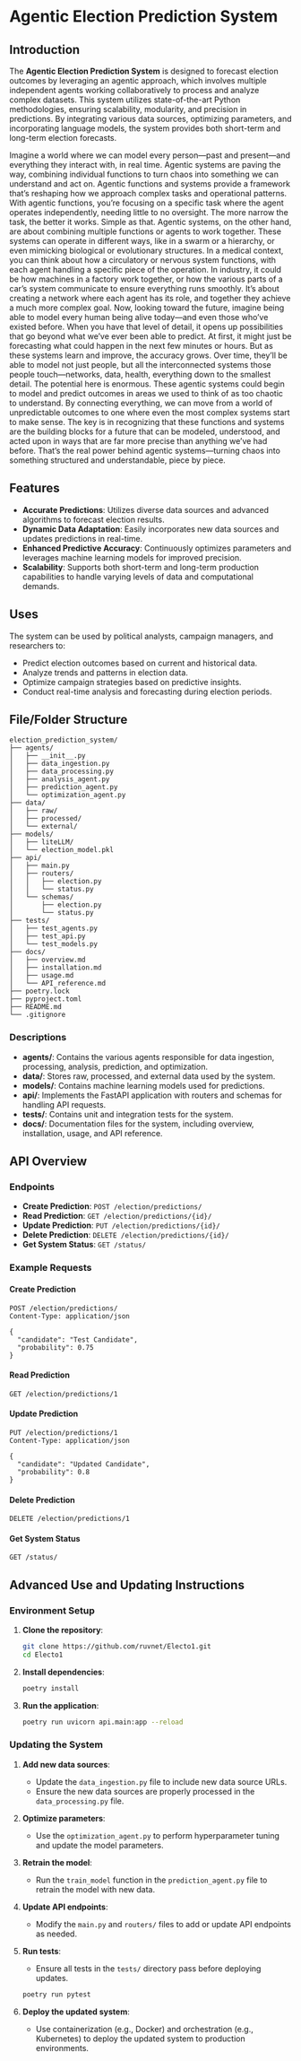 # Agentic Election Prediction System

## Introduction

The **Agentic Election Prediction System** is designed to forecast election outcomes by leveraging an agentic approach, which involves multiple independent agents working collaboratively to process and analyze complex datasets. This system utilizes state-of-the-art Python methodologies, ensuring scalability, modularity, and precision in predictions. By integrating various data sources, optimizing parameters, and incorporating language models, the system provides both short-term and long-term election forecasts.

Imagine a world where we can model every person—past and present—and everything they interact with, in real time. Agentic systems are paving the way, combining individual functions to turn chaos into something we can understand and act on. Agentic functions and systems provide a framework that’s reshaping how we approach complex tasks and operational patterns. With agentic functions, you’re focusing on a specific task where the agent operates independently, needing little to no oversight. The more narrow the task, the better it works. Simple as that. Agentic systems, on the other hand, are about combining multiple functions or agents to work together. These systems can operate in different ways, like in a swarm or a hierarchy, or even mimicking biological or evolutionary structures. In a medical context, you can think about how a circulatory or nervous system functions, with each agent handling a specific piece of the operation. In industry, it could be how machines in a factory work together, or how the various parts of a car’s system communicate to ensure everything runs smoothly. It’s about creating a network where each agent has its role, and together they achieve a much more complex goal. Now, looking toward the future, imagine being able to model every human being alive today—and even those who’ve existed before. When you have that level of detail, it opens up possibilities that go beyond what we’ve ever been able to predict. At first, it might just be forecasting what could happen in the next few minutes or hours. But as these systems learn and improve, the accuracy grows. Over time, they’ll be able to model not just people, but all the interconnected systems those people touch—networks, data, health, everything down to the smallest detail. The potential here is enormous. These agentic systems could begin to model and predict outcomes in areas we used to think of as too chaotic to understand. By connecting everything, we can move from a world of unpredictable outcomes to one where even the most complex systems start to make sense. The key is in recognizing that these functions and systems are the building blocks for a future that can be modeled, understood, and acted upon in ways that are far more precise than anything we’ve had before. That’s the real power behind agentic systems—turning chaos into something structured and understandable, piece by piece.

## Features

- **Accurate Predictions**: Utilizes diverse data sources and advanced algorithms to forecast election results.
- **Dynamic Data Adaptation**: Easily incorporates new data sources and updates predictions in real-time.
- **Enhanced Predictive Accuracy**: Continuously optimizes parameters and leverages machine learning models for improved precision.
- **Scalability**: Supports both short-term and long-term production capabilities to handle varying levels of data and computational demands.

## Uses

The system can be used by political analysts, campaign managers, and researchers to:

- Predict election outcomes based on current and historical data.
- Analyze trends and patterns in election data.
- Optimize campaign strategies based on predictive insights.
- Conduct real-time analysis and forecasting during election periods.

## File/Folder Structure

```
election_prediction_system/
├── agents/
│   ├── __init__.py
│   ├── data_ingestion.py
│   ├── data_processing.py
│   ├── analysis_agent.py
│   ├── prediction_agent.py
│   └── optimization_agent.py
├── data/
│   ├── raw/
│   ├── processed/
│   └── external/
├── models/
│   ├── liteLLM/
│   └── election_model.pkl
├── api/
│   ├── main.py
│   ├── routers/
│   │   ├── election.py
│   │   └── status.py
│   └── schemas/
│       ├── election.py
│       └── status.py
├── tests/
│   ├── test_agents.py
│   ├── test_api.py
│   └── test_models.py
├── docs/
│   ├── overview.md
│   ├── installation.md
│   ├── usage.md
│   └── API_reference.md
├── poetry.lock
├── pyproject.toml
├── README.md
└── .gitignore
```

### Descriptions

- **agents/**: Contains the various agents responsible for data ingestion, processing, analysis, prediction, and optimization.
- **data/**: Stores raw, processed, and external data used by the system.
- **models/**: Contains machine learning models used for predictions.
- **api/**: Implements the FastAPI application with routers and schemas for handling API requests.
- **tests/**: Contains unit and integration tests for the system.
- **docs/**: Documentation files for the system, including overview, installation, usage, and API reference.

## API Overview

### Endpoints

- **Create Prediction**: `POST /election/predictions/`
- **Read Prediction**: `GET /election/predictions/{id}/`
- **Update Prediction**: `PUT /election/predictions/{id}/`
- **Delete Prediction**: `DELETE /election/predictions/{id}/`
- **Get System Status**: `GET /status/`

### Example Requests

#### Create Prediction

```http
POST /election/predictions/
Content-Type: application/json

{
  "candidate": "Test Candidate",
  "probability": 0.75
}
```

#### Read Prediction

```http
GET /election/predictions/1
```

#### Update Prediction

```http
PUT /election/predictions/1
Content-Type: application/json

{
  "candidate": "Updated Candidate",
  "probability": 0.8
}
```

#### Delete Prediction

```http
DELETE /election/predictions/1
```

#### Get System Status

```http
GET /status/
```

## Advanced Use and Updating Instructions

### Environment Setup

1. **Clone the repository**:
   ```sh
   git clone https://github.com/ruvnet/Electo1.git
   cd Electo1
   ```

2. **Install dependencies**:
   ```sh
   poetry install
   ```

3. **Run the application**:
   ```sh
   poetry run uvicorn api.main:app --reload
   ```

### Updating the System

1. **Add new data sources**:
   - Update the `data_ingestion.py` file to include new data source URLs.
   - Ensure the new data sources are properly processed in the `data_processing.py` file.

2. **Optimize parameters**:
   - Use the `optimization_agent.py` to perform hyperparameter tuning and update the model parameters.

3. **Retrain the model**:
   - Run the `train_model` function in the `prediction_agent.py` file to retrain the model with new data.

4. **Update API endpoints**:
   - Modify the `main.py` and `routers/` files to add or update API endpoints as needed.

5. **Run tests**:
   - Ensure all tests in the `tests/` directory pass before deploying updates.
   ```sh
   poetry run pytest
   ```

6. **Deploy the updated system**:
   - Use containerization (e.g., Docker) and orchestration (e.g., Kubernetes) to deploy the updated system to production environments.
